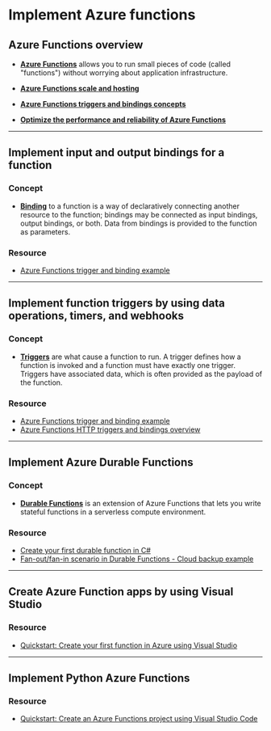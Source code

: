 # Implement Azure functions

## Azure Functions overview

- [**Azure Functions**](https://docs.microsoft.com/en-in/azure/azure-functions/functions-overview) allows you to run small pieces of code (called "functions") without worrying about application infrastructure.

- [**Azure Functions scale and hosting**](https://docs.microsoft.com/en-in/azure/azure-functions/functions-scale)

- [**Azure Functions triggers and bindings concepts**](https://docs.microsoft.com/en-in/azure/azure-functions/functions-triggers-bindings)

- [**Optimize the performance and reliability of Azure Functions**](https://docs.microsoft.com/en-in/azure/azure-functions/functions-best-practices)

----

## Implement input and output bindings for a function

### Concept

- [**Binding**](https://docs.microsoft.com/en-us/azure/azure-functions/functions-triggers-bindings) to a function is a way of declaratively connecting another resource to the function; bindings may be connected as input bindings, output bindings, or both. Data from bindings is provided to the function as parameters.

### Resource

- [Azure Functions trigger and binding example](https://docs.microsoft.com/en-us/azure/azure-functions/functions-bindings-example)

----

## Implement function triggers by using data operations, timers, and webhooks

### Concept

- [**Triggers**](https://docs.microsoft.com/en-us/azure/azure-functions/functions-triggers-bindings) are what cause a function to run. A trigger defines how a function is invoked and a function must have exactly one trigger. Triggers have associated data, which is often provided as the payload of the function.

### Resource

- [Azure Functions trigger and binding example](https://docs.microsoft.com/en-us/azure/azure-functions/functions-bindings-example)
- [Azure Functions HTTP triggers and bindings overview](https://docs.microsoft.com/en-us/azure/azure-functions/functions-bindings-http-webhook)

----

## Implement Azure Durable Functions

### Concept 

- [**Durable Functions**](https://docs.microsoft.com/en-us/azure/azure-functions/durable/durable-functions-overview) is an extension of Azure Functions that lets you write stateful functions in a serverless compute environment.

### Resource

- [Create your first durable function in C#](https://docs.microsoft.com/en-us/azure/azure-functions/durable/durable-functions-create-first-csharp)
- [Fan-out/fan-in scenario in Durable Functions - Cloud backup example](https://docs.microsoft.com/en-us/azure/azure-functions/durable/durable-functions-cloud-backup)

----

## Create Azure Function apps by using Visual Studio

### Resource

- [Quickstart: Create your first function in Azure using Visual Studio](https://docs.microsoft.com/en-us/azure/azure-functions/functions-develop-vs)

----

## Implement Python Azure Functions

### Resource

- [Quickstart: Create an Azure Functions project using Visual Studio Code](https://docs.microsoft.com/en-us/azure/azure-functions/functions-create-first-function-vs-code?pivots=programming-language-python)
